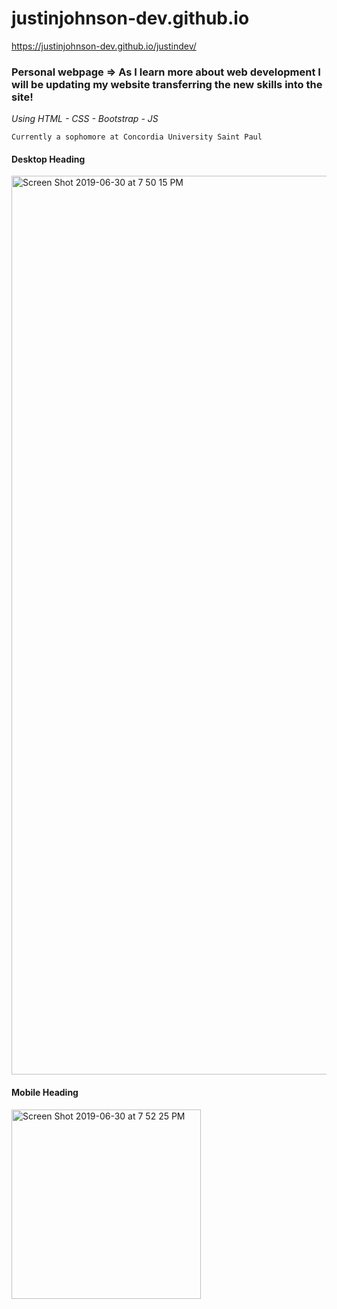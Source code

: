 # justinjohnson-dev.github.io

https://justinjohnson-dev.github.io/justindev/

### Personal webpage => As I learn more about web development I will be updating my website transferring the new skills into the site!

*Using HTML - CSS - Bootstrap - JS*

```
Currently a sophomore at Concordia University Saint Paul
```
#### Desktop Heading
<img width="1438" alt="Screen Shot 2019-06-30 at 7 50 15 PM" src="https://user-images.githubusercontent.com/23105078/60404628-62ef4080-9b70-11e9-9b49-f6fd7b872878.png">

#### Mobile Heading
<img width="303" alt="Screen Shot 2019-06-30 at 7 52 25 PM" src="https://user-images.githubusercontent.com/23105078/60404661-9fbb3780-9b70-11e9-94da-de9b97b224a2.png">
